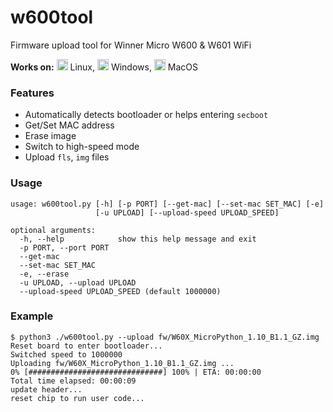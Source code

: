 # w600tool
Firmware upload tool for Winner Micro W600 & W601 WiFi

**Works on:** 
<img src="https://cdn.rawgit.com/simple-icons/simple-icons/develop/icons/linux.svg" width="18" height="18" /> Linux,
<img src="https://cdn.rawgit.com/simple-icons/simple-icons/develop/icons/windows.svg" width="18" height="18" /> Windows,
<img src="https://cdn.rawgit.com/simple-icons/simple-icons/develop/icons/apple.svg" width="18" height="18" /> MacOS

### Features
- Automatically detects bootloader or helps entering `secboot`
- Get/Set MAC address
- Erase image
- Switch to high-speed mode
- Upload `fls`, `img` files

### Usage
```log
usage: w600tool.py [-h] [-p PORT] [--get-mac] [--set-mac SET_MAC] [-e]
                   [-u UPLOAD] [--upload-speed UPLOAD_SPEED]

optional arguments:
  -h, --help            show this help message and exit
  -p PORT, --port PORT
  --get-mac
  --set-mac SET_MAC
  -e, --erase
  -u UPLOAD, --upload UPLOAD
  --upload-speed UPLOAD_SPEED (default 1000000)
```

### Example
```log
$ python3 ./w600tool.py --upload fw/W60X_MicroPython_1.10_B1.1_GZ.img
Reset board to enter bootloader...
Switched speed to 1000000
Uploading fw/W60X_MicroPython_1.10_B1.1_GZ.img ...
0% [##############################] 100% | ETA: 00:00:00
Total time elapsed: 00:00:09
update header...
reset chip to run user code...
```
